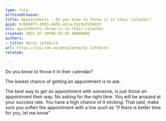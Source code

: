 ```yaml
---
type: rule
archivedreason:
title: Appointments - Do you know to throw it in their calendar?
guid: b30998f3-6981-465b-a5ca-53c9e3294033
uri: apointments-throw-it-in-their-calendar
created: 2021-07-20T06:35:55.0000000Z
authors: 
- title: Marni Lefebvre
url: https://ssw.com.au/people/marni-lefebvre
related:

---
```

Do you know to throw it in their calendar?

The lowest chance of getting an appointment is to ask.
     
The best way to get an appointment with someone, is just throw an appointment their way. No asking for the right time. You will be amazed at your success rate.
You have a high chance of it sticking. That said, make sure you soften the appointment with a line such as “if there is better time for you, let me know”


<!--endintro-->

  
